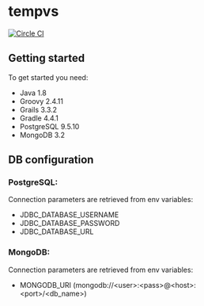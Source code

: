 # tempvs
[![Circle CI](https://circleci.com/gh/ahlinist/tempvs/tree/master.svg?&style=shield)](https://circleci.com/gh/ahlinist/tempvs/tree/master)
## Getting started

To get started you need:
 * Java 1.8
 * Groovy 2.4.11
 * Grails 3.3.2
 * Gradle 4.4.1
 * PostgreSQL 9.5.10
 * MongoDB 3.2
 
## DB configuration

### PostgreSQL:
Connection parameters are retrieved from env variables:
 * JDBC_DATABASE_USERNAME
 * JDBC_DATABASE_PASSWORD
 * JDBC_DATABASE_URL

### MongoDB:
Connection parameters are retrieved from env variables:
 * MONGODB_URI (mongodb://\<user\>:\<pass\>@\<host\>:\<port\>/\<db_name\>)
 